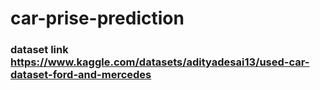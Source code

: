 # car-prise-prediction

### dataset link https://www.kaggle.com/datasets/adityadesai13/used-car-dataset-ford-and-mercedes 
